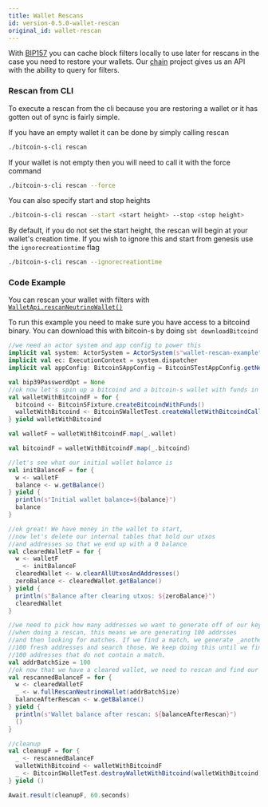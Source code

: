 ```yaml
---
title: Wallet Rescans
id: version-0.5.0-wallet-rescan
original_id: wallet-rescan
---
```


With [BIP157](https://github.com/bitcoin/bips/blob/master/bip-0157.mediawiki) you can cache block filters locally to use
later for rescans in the case you need to restore your wallets. Our [chain](../chain/chain.md) project gives us
an API with the ability to query for filters.

### Rescan from CLI

To execute a rescan from the cli because you are restoring a wallet or it has gotten out of sync is fairly simple.

If you have an empty wallet it can be done by simply calling rescan
```bash
./bitcoin-s-cli rescan
```

If your wallet is not empty then you will need to call it with the force command
```bash
./bitcoin-s-cli rescan --force
```

You can also specify start and stop heights
```bash
./bitcoin-s-cli rescan --start <start height> --stop <stop height>
```

By default, if you do not set the start height, the rescan will begin at your wallet's creation time.
If you wish to ignore this and start from genesis use the `ignorecreationtime` flag
```bash
./bitcoin-s-cli rescan --ignorecreationtime
```

### Code Example

You can rescan your wallet with filters with [`WalletApi.rescanNeutrinoWallet()`](https://github.com/bitcoin-s/bitcoin-s/blob/master/core/src/main/scala/org/bitcoins/core/api/wallet/NeutrinoWalletApi.scala#L77)

To run this example you need to make sure you have access to a bitcoind binary.
You can download this with bitcoin-s by doing `sbt downloadBitcoind`


```scala
//we need an actor system and app config to power this
implicit val system: ActorSystem = ActorSystem(s"wallet-rescan-example")
implicit val ec: ExecutionContext = system.dispatcher
implicit val appConfig: BitcoinSAppConfig = BitcoinSTestAppConfig.getNeutrinoTestConfig()

val bip39PasswordOpt = None
//ok now let's spin up a bitcoind and a bitcoin-s wallet with funds in it
val walletWithBitcoindF = for {
  bitcoind <- BitcoinSFixture.createBitcoindWithFunds()
  walletWithBitcoind <- BitcoinSWalletTest.createWalletWithBitcoindCallbacks(bitcoind, bip39PasswordOpt)
} yield walletWithBitcoind

val walletF = walletWithBitcoindF.map(_.wallet)

val bitcoindF = walletWithBitcoindF.map(_.bitcoind)

//let's see what our initial wallet balance is
val initBalanceF = for {
  w <- walletF
  balance <- w.getBalance()
} yield {
  println(s"Initial wallet balance=${balance}")
  balance
}

//ok great! We have money in the wallet to start,
//now let's delete our internal tables that hold our utxos
//and addresses so that we end up with a 0 balance
val clearedWalletF = for {
  w <- walletF
  _ <- initBalanceF
  clearedWallet <- w.clearAllUtxosAndAddresses()
  zeroBalance <- clearedWallet.getBalance()
} yield {
  println(s"Balance after clearing utxos: ${zeroBalance}")
  clearedWallet
}

//we need to pick how many addresses we want to generate off of our keychain
//when doing a rescan, this means we are generating 100 addrsses
//and then looking for matches. If we find a match, we generate _another_
//100 fresh addresses and search those. We keep doing this until we find
//100 addresses that do not contain a match.
val addrBatchSize = 100
//ok now that we have a cleared wallet, we need to rescan and find our fudns again!
val rescannedBalanceF = for {
  w <- clearedWalletF
  _ <- w.fullRescanNeutrinoWallet(addrBatchSize)
  balanceAfterRescan <- w.getBalance()
} yield {
  println(s"Wallet balance after rescan: ${balanceAfterRescan}")
  ()
}

//cleanup
val cleanupF = for {
  _ <- rescannedBalanceF
  walletWithBitcoind <- walletWithBitcoindF
  _ <- BitcoinSWalletTest.destroyWalletWithBitcoind(walletWithBitcoind)
} yield ()

Await.result(cleanupF, 60.seconds)
```
